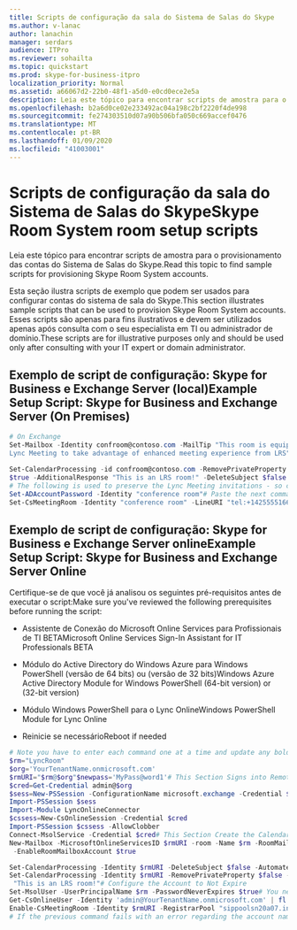 ```yaml
---
title: Scripts de configuração da sala do Sistema de Salas do Skype
ms.author: v-lanac
author: lanachin
manager: serdars
audience: ITPro
ms.reviewer: sohailta
ms.topic: quickstart
ms.prod: skype-for-business-itpro
localization_priority: Normal
ms.assetid: a66067d2-22b0-48f1-a5d0-e0cd0ece2e5a
description: Leia este tópico para encontrar scripts de amostra para o provisionamento das contas do Sistema de Salas do Skype.
ms.openlocfilehash: b2a6d0ce02e233492ac04a198c2bf2220f4de998
ms.sourcegitcommit: fe274303510d07a90b506bfa050c669accef0476
ms.translationtype: MT
ms.contentlocale: pt-BR
ms.lasthandoff: 01/09/2020
ms.locfileid: "41003001"
---
```

# <a name="skype-room-system-room-setup-scripts"></a><span data-ttu-id="27db6-103">Scripts de configuração da sala do Sistema de Salas do Skype</span><span class="sxs-lookup"><span data-stu-id="27db6-103">Skype Room System room setup scripts</span></span>
 
<span data-ttu-id="27db6-104">Leia este tópico para encontrar scripts de amostra para o provisionamento das contas do Sistema de Salas do Skype.</span><span class="sxs-lookup"><span data-stu-id="27db6-104">Read this topic to find sample scripts for provisioning Skype Room System accounts.</span></span>
  
<span data-ttu-id="27db6-105">Esta seção ilustra scripts de exemplo que podem ser usados para configurar contas do sistema de sala do Skype.</span><span class="sxs-lookup"><span data-stu-id="27db6-105">This section illustrates sample scripts that can be used to provision Skype Room System accounts.</span></span> <span data-ttu-id="27db6-106">Esses scripts são apenas para fins ilustrativos e devem ser utilizados apenas após consulta com o seu especialista em TI ou administrador de domínio.</span><span class="sxs-lookup"><span data-stu-id="27db6-106">These scripts are for illustrative purposes only and should be used only after consulting with your IT expert or domain administrator.</span></span>
  
## <a name="example-setup-script-skype-for-business-and-exchange-server-on-premises"></a><span data-ttu-id="27db6-107">Exemplo de script de configuração: Skype for Business e Exchange Server (local)</span><span class="sxs-lookup"><span data-stu-id="27db6-107">Example Setup Script: Skype for Business and Exchange Server (On Premises)</span></span>

```powershell
# On Exchange 
Set-Mailbox -Identity confroom@contoso.com -MailTip "This room is equipped with Lync Meeting Room (LRS), please make it a 
Lync Meeting to take advantage of enhanced meeting experience from LRS"

Set-CalendarProcessing -id confroom@contoso.com -RemovePrivateProperty $false -AddOrganizerToSubject $false -AddAdditionalResponse 
$true -AdditionalResponse "This is an LRS room!" -DeleteSubject $false -AutomateProcessing AutoAccept 
# The following is used to preserve the Lync Meeting invitations - so create these based on your Lync Federated partners# Per Lync Federated Partner as a Recommended Practice to ensure Meetings show in Lync with Join#New-RemoteDomain -DomainName Microsoft.com -Name Microsoft$true#Set-RemoteDomain -Identity Microsoft -TNEFEnabled $true
Set-ADAccountPassword -Identity "conference room"# Paste the next command on its own. Enter a blank password first, then enter the new password "password" twiceEnable-ADAccount -Identity "confroom"# On LyncEnable-CsMeetingRoom -SipAddress "sip:confroom@contoso.com" -RegistrarPool cie-srv-02.contoso.com -Identity 'conference room' 
Set-CsMeetingRoom -Identity "conference room" -LineURI "tel:+14255551669;ext=1669" -EnterpriseVoiceEnabled $true
```

## <a name="example-setup-script-skype-for-business-and-exchange-server-online"></a><span data-ttu-id="27db6-108">Exemplo de script de configuração: Skype for Business e Exchange Server online</span><span class="sxs-lookup"><span data-stu-id="27db6-108">Example Setup Script: Skype for Business and Exchange Server Online</span></span>

<span data-ttu-id="27db6-109">Certifique-se de que você já analisou os seguintes pré-requisitos antes de executar o script:</span><span class="sxs-lookup"><span data-stu-id="27db6-109">Make sure you've reviewed the following prerequisites before running the script:</span></span>
  
- <span data-ttu-id="27db6-110">Assistente de Conexão do Microsoft Online Services para Profissionais de TI BETA</span><span class="sxs-lookup"><span data-stu-id="27db6-110">Microsoft Online Services Sign-In Assistant for IT Professionals BETA</span></span>
    
- <span data-ttu-id="27db6-111">Módulo do Active Directory do Windows Azure para Windows PowerShell (versão de 64 bits) ou (versão de 32 bits)</span><span class="sxs-lookup"><span data-stu-id="27db6-111">Windows Azure Active Directory Module for Windows PowerShell (64-bit version) or (32-bit version)</span></span>
    
- <span data-ttu-id="27db6-112">Módulo Windows PowerShell para o Lync Online</span><span class="sxs-lookup"><span data-stu-id="27db6-112">Windows PowerShell Module for Lync Online</span></span>
    
- <span data-ttu-id="27db6-113">Reinicie se necessário</span><span class="sxs-lookup"><span data-stu-id="27db6-113">Reboot if needed</span></span>
    
```powershell
# Note you have to enter each command one at a time and update any bold fields for your environment
$rm="LyncRoom"
$org='YourTenantName.onmicrosoft.com'
$rmURI="$rm@$org"$newpass='MyPass@word1'# This Section Signs into Remote PowerShell
$cred=Get-Credential admin@$org
$sess=New-PSSession -ConfigurationName microsoft.exchange -Credential $cred -AllowRedirection -Authentication basic -ConnectionUri https://ps.outlook.com/powershell
Import-PSSession $sess
Import-Module LyncOnlineConnector
$cssess=New-CsOnlineSession -Credential $cred
Import-PSSession $cssess -AllowClobber
Connect-MsolService -Credential $cred# This Section Create the Calendar Mailbox and Enables it for Lync
New-Mailbox -MicrosoftOnlineServicesID $rmURI -room -Name $rm -RoomMailboxPassword (ConvertTo-SecureString $newpass -AsPlainText -Force)
 -EnableRoomMailboxAccount $true

Set-CalendarProcessing -Identity $rmURI -DeleteSubject $false -AutomateProcessing AutoAccept 
Set-CalendarProcessing -Identity $rmURI -RemovePrivateProperty $false -AddOrganizerToSubject $false -AddAdditionalResponse $true -AdditionalResponse
 "This is an LRS room!"# Configure the Account to Not Expire
Set-MsolUser -UserPrincipalName $rm -PasswordNeverExpires $true# You need to detect your Lync Pool Registrar name. Using a normal Offic365/LyncOnline user account from your tenant, run the next command and update the RegistrarPool value for the second command coming up
Get-CsOnlineUser -Identity 'admin@YourTenantName.onmicrosoft.com' | fl *registrar*# Update with above result
Enable-CsMeetingRoom -Identity $rmURI -RegistrarPool "sippoolsn20a07.infra.lync.com" -SipAddressType EmailAddress
# If the previous command fails with an error regarding the account name not being found you might need to wait and try again in a few minutes. If you wait too long, you'll need to sign in again to remote PowerShell as detailed above.
```



